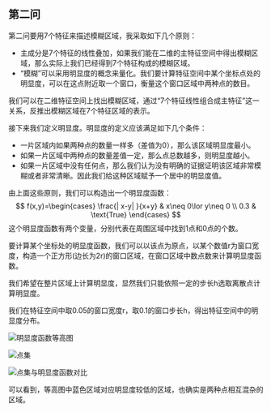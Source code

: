 ## 第二问

第二问要用7个特征来描述模糊区域，我采取如下几个原则：

- 主成分是7个特征的线性叠加，如果我们能在二维的主特征空间中得出模糊区域，那么实际上我们已经得到7个特征构成的模糊区域。
- “模糊”可以采用明显度的概念来量化。我们要计算特征空间中某个坐标点处的明显度，可以在这点附近取一个窗口，衡量这个窗口区域中两种点的数目。

我们可以在二维特征空间上找出模糊区域，通过“7个特征线性组合成主特征”这一关系，反推出模糊区域在7个特征区域的表示。

接下来我们定义明显度。明显度的定义应该满足如下几个条件：

- 一片区域内如果两种点的数量一样多（差值为0），那么该区域明显度最小。
- 如果一片区域中两种点的数量差值一定，那么点总数越多，则明显度越小。
- 如果一片区域中没有任何点，那么我们认为没有明确的证据证明该区域非常模糊或者非常清晰。因此我们给这种区域赋予一个居中的明显度值。

由上面这些原则，我们可以构造出一个明显度函数：
$$
f(x,y)=\begin{cases}
 \frac{| x-y| }{x+y} & x\neq 0\lor y\neq 0 \\
 0.3 & \text{True}
\end{cases}
$$
这个明显度函数有两个变量，分别代表在周围区域中找到1点和0点的个数。

要计算某个坐标处的明显度函数，我们可以以该点为原点，以某个数值r为窗口宽度，构造一个正方形(边长为2r)的窗口区域，在窗口区域中数点数来计算明显度函数。

我们希望在整片区域上计算明显度，显然我们只能依照一定的步长h选取离散点计算明显度。

我们在特征空间中取0.05的窗口宽度r，取0.1的窗口步长h，得出特征空间中的明显度分布。

![明显度函数等高图](https://gitee.com/wei_hong_liang/My_Picture_Bed/raw/master/20200720171604.jpg)

![点集](https://gitee.com/wei_hong_liang/My_Picture_Bed/raw/master/20200720171758.jpg)

![点集与明显度函数对比](https://gitee.com/wei_hong_liang/My_Picture_Bed/raw/master/20200720172020.jpg)

可以看到，等高图中蓝色区域对应明显度较低的区域，也确实是两种点相互混杂的区域。

